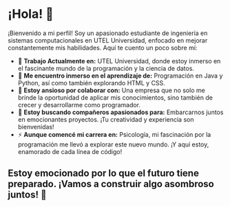<h1>¡Hola! 👋</h1>

<p>¡Bienvenido a mi perfil! Soy un apasionado estudiante de ingeniería en sistemas computacionales en UTEL Universidad, enfocado en mejorar constantemente mis habilidades. Aquí te cuento un poco sobre mí:</p>

<ul>
    <li>🔭 <strong>Trabajo Actualmente en:</strong> UTEL Universidad, donde estoy inmerso en el fascinante mundo de la programación y la ciencia de datos.</li>
    <li>🌱 <strong>Me encuentro inmerso en el aprendizaje de:</strong> Programación en Java y Python, así como también explorando HTML y CSS.</li>
    <li>👯 <strong>Estoy ansioso por colaborar con:</strong> Una empresa que no solo me brinde la oportunidad de aplicar mis conocimientos, sino también de crecer y desarrollarme como programador.</li>
    <li>🤔 <strong>Estoy buscando compañeros apasionados para:</strong> Embarcarnos juntos en emocionantes proyectos. ¡Tu creatividad y experiencia son bienvenidas!</li>
    <li>⚡ <strong>Aunque comencé mi carrera en:</strong> Psicología, mi fascinación por la programación me llevó a explorar este nuevo mundo. ¡Y aquí estoy, enamorado de cada línea de código!</li>
</ul>

<h2>Estoy emocionado por lo que el futuro tiene preparado. ¡Vamos a construir algo asombroso juntos! 🚀</h2>

